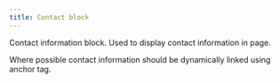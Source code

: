 ```yaml
---
title: Contact block
---
```

Contact information block. Used to display contact information in page.

Where possible contact information should be dynamically linked using anchor tag.
